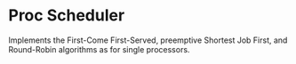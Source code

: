 # Proc Scheduler 

Implements the First-Come First-Served, preemptive Shortest Job First, and Round-Robin algorithms as for single processors.
